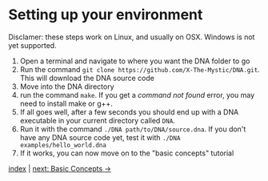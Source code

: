# Setting up your environment

Disclamer: these steps work on Linux, and usually on OSX. Windows is not yet supported.

1. Open a terminal and navigate to where you want the DNA folder to go
2. Run the command `git clone https://github.com/X-The-Mystic/DNA.git`. This will download the DNA source code
3. Move into the DNA directory
4. run the command `make`. If you get a _command not found_ error, you may need to install make or g++.
5. If all goes well, after a few seconds you should end up with a DNA executable in your current directory called `DNA`.
6. Run it with the command `./DNA path/to/DNA/source.dna`. If you don't have any DNA source code yet, test it with `./DNA examples/hello_world.dna`
7. If it works, you can now move on to the "basic concepts" tutorial

[index](index.md) | [next: Basic Concepts ->](1_basic_concepts.md)

